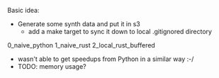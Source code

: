
Basic idea:

* Generate some synth data and put it in s3
  * add a make target to sync it down to local .gitignored directory

0_naive_python
1_naive_rust
2_local_rust_buffered
 - wasn't able to get speedups from Python in a similar way :-/
 - TODO: memory usage?

